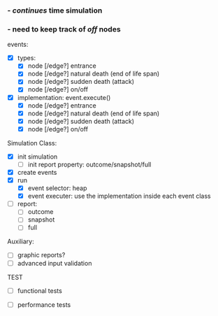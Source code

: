 ### - *continues* time simulation  
### - need to keep track of *off* nodes

events:
  - [x] types:
    - [x] node [/edge?] entrance
    - [x] node [/edge?] natural death (end of life span)
    - [x] node [/edge?] sudden death (attack)
    - [x] node [/edge?] on/off
  - [x] implementation: event.execute()
    - [x] node [/edge?] entrance
    - [x] node [/edge?] natural death (end of life span)
    - [x] node [/edge?] sudden death (attack)
    - [x] node [/edge?] on/off

Simulation Class:
  - [x] init simulation
    - [ ] init report property: outcome/snapshot/full
  - [x] create events
  - [x] run
    - [x] event selector: heap
    - [x] event executer: use the implementation inside each event class
  - [ ] report: 
    - [ ] outcome
    - [ ] snapshot
    - [ ] full
   
Auxiliary:
  - [ ] graphic reports?
  - [ ] advanced input validation

TEST
  - [ ] functional tests
  - [ ] performance tests
  
